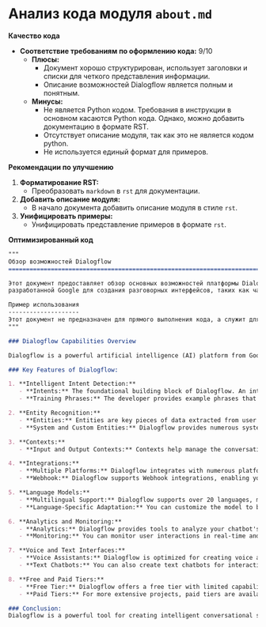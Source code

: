# Анализ кода модуля `about.md`

**Качество кода**

- **Соответствие требованиям по оформлению кода:** 9/10
    - **Плюсы:**
        - Документ хорошо структурирован, использует заголовки и списки для четкого представления информации.
        - Описание возможностей Dialogflow является полным и понятным.
    - **Минусы:**
        - Не является Python кодом. Требования в инструкции в основном касаются Python кода. Однако, можно добавить документацию в формате RST.
        - Отсутствует описание модуля, так как это не является кодом python.
        - Не используется единый формат для примеров.

**Рекомендации по улучшению**

1.  **Форматирование RST:**
    - Преобразовать `markdown` в `rst` для документации.
2.  **Добавить описание модуля:**
    - В начало документа добавить описание модуля в стиле `rst`.
3.  **Унифицировать примеры:**
    -  Унифицировать представление примеров в формате `rst`.

**Оптимизированный код**

```markdown
"""
Обзор возможностей Dialogflow
=========================================================================================

Этот документ предоставляет обзор основных возможностей платформы Dialogflow,
разработанной Google для создания разговорных интерфейсов, таких как чат-боты и голосовые ассистенты.

Пример использования
--------------------
Этот документ не предназначен для прямого выполнения кода, а служит для ознакомления с возможностями Dialogflow.
"""

### Dialogflow Capabilities Overview

Dialogflow is a powerful artificial intelligence (AI) platform from Google designed to create conversational interfaces such as chatbots, voice assistants, and other interactive systems. The primary goal of Dialogflow is to help developers build natural and intuitive dialogues between users and machines.

### Key Features of Dialogflow:

1. **Intelligent Intent Detection:**
   - **Intents:** The foundational building block of Dialogflow. An intent represents a goal or task that the user wants to accomplish. For example, the intent "Order Pizza" might be associated with a user's request to order pizza.
   - **Training Phrases:** The developer provides example phrases that users might use to express an intent. Dialogflow learns from these phrases to better understand and recognize user intents.

2. **Entity Recognition:**
   - **Entities:** Entities are key pieces of data extracted from user phrases. For example, in the query "Order a pizza with mushrooms," the entity "mushrooms" might be extracted as a type of topping.
   - **System and Custom Entities:** Dialogflow provides numerous system entities (e.g., dates, times, numbers) and allows the creation of custom entities for more precise data extraction.

3. **Contexts:**
   - **Input and Output Contexts:** Contexts help manage the conversation by retaining information about the current state of the dialogue. For example, if the user has already selected a pizza, the context can help the bot remember this in the next query.

4. **Integrations:**
   - **Multiple Platforms:** Dialogflow integrates with numerous platforms such as Google Assistant, Facebook Messenger, Slack, Telegram, Twilio, and others. This allows for easy deployment of your chatbots across various communication channels.
   - **Webhook:** Dialogflow supports Webhook integrations, enabling you to call external services and APIs to handle complex requests and retrieve dynamic data.

5. **Language Models:**
   - **Multilingual Support:** Dialogflow supports over 20 languages, making it a versatile tool for global projects.
   - **Language-Specific Adaptation:** You can customize the model to better understand specific language nuances and slang.

6. **Analytics and Monitoring:**
   - **Analytics:** Dialogflow provides tools to analyze your chatbot's performance, including tracking intents, entities, and contexts.
   - **Monitoring:** You can monitor user interactions in real-time and receive reports on your bot's performance.

7. **Voice and Text Interfaces:**
   - **Voice Assistants:** Dialogflow is optimized for creating voice assistants that can interact with users through voice commands.
   - **Text Chatbots:** You can also create text chatbots for interacting with users via text messages.

8. **Free and Paid Tiers:**
   - **Free Tier:** Dialogflow offers a free tier with limited capabilities, ideal for small projects and testing.
   - **Paid Tiers:** For more extensive projects, paid tiers are available with advanced features and support.

### Conclusion:
Dialogflow is a powerful tool for creating intelligent conversational systems that allow developers to easily build and deploy chatbots and voice assistants on various platforms. With its flexibility and extensive integrations, Dialogflow is suitable for both small projects and large-scale corporate solutions.
```